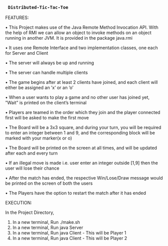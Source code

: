 ### ``` Distributed-Tic-Tac-Toe```

FEATURES:

• This Project makes use of the Java Remote Method Invocation API. With
the help of RMI we can allow an object to invoke methods on an object
running in another JVM. It is provided in the package java.rmi

• It uses one Remote Interface and two implementation classes, one each for
Server and Client

• The server will always be up and running

• The server can handle multiple clients

• The game begins after at least 2 clients have joined, and each client will
either be assigned an ’x’ or an ’o’

• When a user wants to play a game and no other user has joined yet, ”Wait”
is printed on the client’s terminal

• Players are teamed in the order which they join and the player connected
first will be asked to make the first move

• The Board will be a 3x3 square, and during your turn, you
will be required to enter an integer between 1 and 9, and the corresponding
block will be marked with your marker(x or o)

• The Board will be printed on the screen at all times, and will be updated
after each and every turn

• If an illegal move is made i.e. user enter an integer outside [1,9] then the
user will lose their chance

• After the match has ended, the respective Win/Lose/Draw message would
be printed on the screen of both the users

• The Players have the option to restart the match after it has ended

EXECUTION:

In the Project Directory,
1. In a new terminal, Run ./make.sh
2. In a new terminal, Run java Server
3. In a new terminal, Run java Client - This will be Player 1
4. In a new terminal, Run java Client - This will be Player 2
